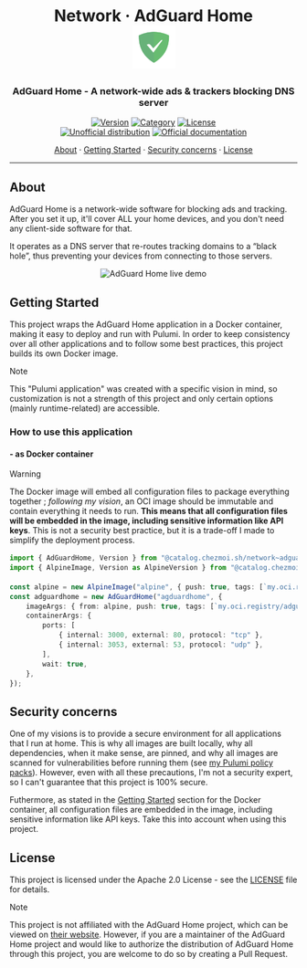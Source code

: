 <!-- markdownlint-disable MD033 -->
<h1 align="center">
  Network · AdGuard Home
  <br/>
  <img src="docs/adguard-home.png" alt="adguard home logo" height="75">
</h1>

<h3 align="center">AdGuard Home - A network-wide ads & trackers blocking DNS server</h3>

<div align="center">

[![Version](https://img.shields.io/badge/Version-v0.107.50-orange.svg)](https://github.com/AdguardTeam/AdGuardHome/releases/tag/v0.107.50)
[![Category](https://img.shields.io/badge/Category-Network-purple.svg)](../)
[![License](https://img.shields.io/badge/License-Apache_2.0-blue.svg)](../../../../LICENSE)
<br>
[![Unofficial distribution](https://img.shields.io/badge/Unofficial_Distribution-coral.svg?logo=gitlfs&logoColor=white)]()
[![Official documentation](https://img.shields.io/badge/Official_documentation-333.svg?logo=github)](https://adguard.com/en/adguard-home/overview.html)

<a href="#about">About</a> ·
<a href="#getting-started">Getting Started</a> ·
<a href="#security-concerns">Security concerns</a> ·
<a href="#license">License</a>

</div>

---

<!-- markdownlint-enable MD033 -->

## About

AdGuard Home is a network-wide software for blocking ads and tracking. After you set it up, it'll cover ALL your home
devices, and you don't need any client-side software for that.

It operates as a DNS server that re-routes tracking domains to a “black hole”, thus preventing your devices from
connecting to those servers.

<!-- markdownlint-disable MD033 -->
<p align="center">
  <img src="docs/68747470733a2f2f63646e2e6164746964792e6f72672f7075626c69632f416467756172642f436f6d6d6f6e2f616467756172645f686f6d652e676966.gif" alt="AdGuard Home live demo" />
</p>
<!-- markdownlint-enable MD033 -->

## Getting Started

This project wraps the AdGuard Home application in a Docker container, making it easy to deploy and run with Pulumi.
In order to keep consistency over all other applications and to follow some best practices, this project builds its
own Docker image.

> [!NOTE]
> This "Pulumi application" was created with a specific vision in mind, so customization is not a strength of this
> project and only certain options (mainly runtime-related) are accessible.

### How to use this application

#### - as Docker container

> [!WARNING]
> The Docker image will embed all configuration files to package everything together ; _following my vision_, an
> OCI image should be immutable and contain everything it needs to run. **This means that all configuration files will
> be embedded in the image, including sensitive information like API keys**. This is not a security best practice, but
> it is a trade-off I made to simplify the deployment process.

```typescript
import { AdGuardHome, Version } from "@catalog.chezmoi.sh/network~adguardhome";
import { AlpineImage, Version as AlpineVersion } from "@catalog.chezmoi.sh/os~alpine-3.19";

const alpine = new AlpineImage("alpine", { push: true, tags: [`my.oci.registry/alpine:${AlpineVersion}`] });
const adguardhome = new AdGuardHome("agduardhome", {
    imageArgs: { from: alpine, push: true, tags: [`my.oci.registry/adguardhome:${Version}`] },
    containerArgs: {
        ports: [
            { internal: 3000, external: 80, protocol: "tcp" },
            { internal: 3053, external: 53, protocol: "udp" },
        ],
        wait: true,
    },
});
```

## Security concerns

One of my visions is to provide a secure environment for all applications that I run at home. This is why all images are
built locally, why all dependencies, when it make sense, are pinned, and why all images are scanned for vulnerabilities
before running them (see [my Pulumi policy packs](../../../../lib/policy-pack/)).
However, even with all these precautions, I'm not a security expert, so I can't guarantee that this project is 100%
secure.

Futhermore, as stated in the [Getting Started](#--as-docker-container) section for the Docker container, all <!-- trunk-ignore(markdown-link-check/404): False positive on the anchor -->
configuration files are embedded in the image, including sensitive information like API keys. Take this into account
when using this project.

## License

This project is licensed under the Apache 2.0 License - see the [LICENSE](../../../../LICENSE) file for details.

> [!NOTE]
> This project is not affiliated with the AdGuard Home project, which can be viewed on
> [their website](https://adguard.com/en/adguard-home/overview.html).
> However, if you are a maintainer of the AdGuard Home project and would like to authorize the distribution of
> AdGuard Home through this project, you are welcome to do so by creating a Pull Request.
